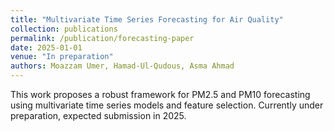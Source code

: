 ```yaml
---
title: "Multivariate Time Series Forecasting for Air Quality"
collection: publications
permalink: /publication/forecasting-paper
date: 2025-01-01
venue: "In preparation"
authors: Moazzam Umer, Hamad-Ul-Qudous, Asma Ahmad
---
```


This work proposes a robust framework for PM2.5 and PM10 forecasting using multivariate time series models and feature selection. Currently under preparation, expected submission in 2025.
